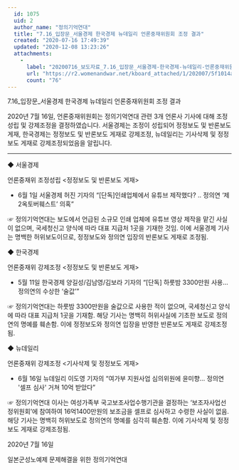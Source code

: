 ```yaml
---
  id: 1075
  uid: 2
  author_name: "정의기억연대"
  title: "7.16_입장문_서울경제 한국경제 뉴데일리 언론중재위원회 조정 결과"
  created: "2020-07-16 17:49:39"
  updated: "2020-12-08 13:23:26"
  attachments: 
    - 
      label: "20200716_보도자료_7.16_입장문_서울경제-한국경제-뉴데일리-언론중재위원회-조정-결과.hwp"
      url: "https://r2.womenandwar.net/kboard_attached/1/202007/5f1014a38c7846807134.hwp"
      count: "76"
---
```

7.16_입장문_서울경제 한국경제 뉴데일리 언론중재위원회 조정 결과


2020년 7월 16일, 언론중재위원회는 정의기억연대 관련 3개 언론사 기사에 대해 조정성립 및 강제조정을 결정하였습니다. 서울경제는 조정이 성립되어 정정보도 및 반론보도 게재, 한국경제는 정정보도 및 반론보도 게재로 강제조정, 뉴데일리는 기사삭제 및 정정보도 게재로 강제조정되었음을 알립니다.


-----------------------------------------------------------------------------

◆ 서울경제

언론중재위 조정성립 <정정보도 및 반론보도 게재>

- 6월 1일 서울경제 허진 기자의 “\[단독\]인쇄업체에서 유튜브 제작했다? .. 정의연 ‘제2옥토버훼스트’ 의혹”

☞ 정의기억연대는 보도에서 언급된 소규모 인쇄 업체에 유튜브 영상 제작을 맡긴 사실이 없으며, 국세청신고 양식에 따라 대표 지급처 1곳을 기재한 것임. 이에 서울경제 기사는 명백한 허위보도이므로, 정정보도와 정의연 입장의 반론보도 게재로 조정됨.


◆ 한국경제

언론중재위 강제조정 <정정보도 및 반론보도 게재>

- 5월 11일 한국경제 양길성/김남영/김보라 기자의 “\[단독\] 하룻밤 3300만원 사용…정의연의 수상한 ‘술값’”

☞ 정의기억연대는 하룻밤 3300만원을 술값으로 사용한 적이 없으며, 국세청신고 양식에 따라 대표 지급처 1곳을 기재함. 해당 기사는 명백히 허위사실에 기초한 보도로 정의연의 명예를 훼손함. 이에 정정보도와 정의연 입장을 반영한 반론보도 게재로 강제조정됨.


◆ 뉴데일리

언론중재위 강제조정 <기사삭제 및 정정보도 게재>

- 6월 16일 뉴데일리 이도영 기자의 “여가부 지원사업 심의위원에 윤미향… 정의연 '셀프 심사' 거쳐 10억 받았다”

☞ 정의기억연대 이사는 여성가족부 국고보조사업수행기관을 결정하는 ‘보조자사업선정위원회’에 참여하여 16억1400만원의 보조금을 셀프로 심사하고 수령한 사실이 없음. 해당 기사는 명백히 허위보도로 정의연의 명예를 심각히 훼손함. 이에 기사삭제 및 정정보도 게재로 강제조정됨.


2020년 7월 16일

일본군성노예제 문제해결을 위한 정의기억연대
